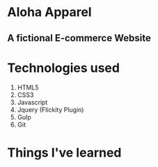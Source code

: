 # Aloha Apparel

## A fictional E-commerce Website

# Technologies used

1. HTML5
2. CSS3
3. Javascript
4. Jquery (Flickity Plugin)
5. Gulp
6. Git

# Things I've learned



